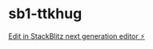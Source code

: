 # sb1-ttkhug

[Edit in StackBlitz next generation editor ⚡️](https://stackblitz.com/~/github.com/sraja1981/sb1-ttkhug)